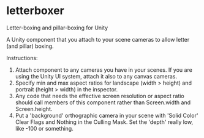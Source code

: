 # letterboxer
Letter-boxing and pillar-boxing for Unity

A Unity component that you attach to your scene cameras to allow letter (and pillar) boxing.

Instructions:

1. Attach component to any cameras you have in your scenes. If you are using the Unity UI system, attach it also to any canvas cameras.
2. Specify min and max aspect ratios for landscape (width > height) and portrait (height > width) in the inspector.
3. Any code that needs the effective screen resolution or aspect ratio should call members of this component rather than Screen.width and Screen.height.
4. Put a 'background' orthographic camera in your scene with 'Solid Color' Clear Flags and Nothing in the Culling Mask. Set the 'depth' really low, like -100 or something.
